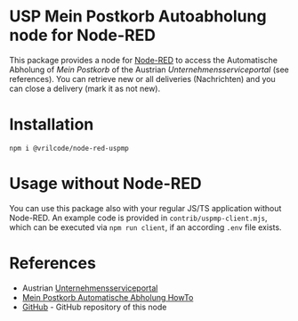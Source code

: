 # USP Mein Postkorb Autoabholung node for Node-RED

This package provides a node for [Node-RED](https://nodered.org/) to access the Automatische Abholung of *Mein Postkorb* of the Austrian *Unternehmensserviceportal* (see references). You can retrieve new or all deliveries (Nachrichten) and you can close a delivery (mark it as not new).

# Installation

```
npm i @vrilcode/node-red-uspmp
```

# Usage without Node-RED

You can use this package also with your regular JS/TS application without Node-RED. An example code is provided in `contrib/uspmp-client.mjs`, which can be executed via `npm run client`, if an according `.env` file exists.

# References

* Austrian [Unternehmensserviceportal](https://www.usp.gv.at/)
* [Mein Postkorb Automatische Abholung HowTo](https://www.usp.gv.at/at.gv.mpk-p/aadocs/Mein_Postkorb_AutomatischeAbholung_HowTo.pdf)
* [GitHub](https://github.com/vrilcode/node-red-uspmp) - GitHub repository of this node